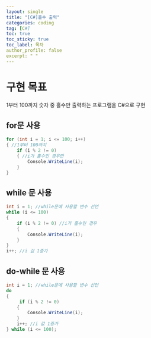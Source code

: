 ```yaml
---
layout: single
title: "[C#]홀수 출력"
categories: coding
tag: [C#]
toc: true
toc_sticky: true
toc_label: 목차
author_profile: false
excerpt: " "
---
```


# 구현 목표

1부터 100까지 숫자 중 홀수만 출력하는 프로그램을 C#으로 구현

## for문 사용

```c#
for (int i = 1; i <= 100; i++)
{ //1부터 100까지
    if (i % 2 != 0)
    { //i가 홀수인 경우만
        Console.WriteLine(i);
    }
}
```

## while 문 사용

```c#
int i = 1; //while문에 사용할 변수 선언
while (i <= 100)
{
    if (i % 2 != 0) //i가 홀수인 경우
    {
        Console.WriteLine(i);
    }
}
i++; //i 값 1증가
```

## do-while 문 사용

```c#
int i = 1; //while문에 사용할 변수 선언
do
{
     if (i % 2 != 0)
    {
        Console.WriteLine(i);
    }
    i++; //i 값 1증가
} while (i <= 100);

```
